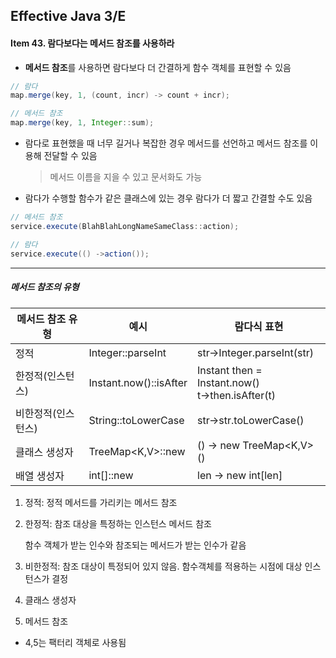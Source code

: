 ## Effective Java 3/E

#### Item 43. 람다보다는 메서드 참조를 사용하라

- **메서드 참조**를 사용하면 람다보다 더 간결하게 함수 객체를 표현할 수 있음

```java
// 람다
map.merge(key, 1, (count, incr) -> count + incr);

// 메서드 참조
map.merge(key, 1, Integer::sum);
```

- 람다로 표현했을 때 너무 길거나 복잡한 경우 메서드를 선언하고 메서드 참조를 이용해 전달할 수 있음

  > 메서드 이름을 지을 수 있고 문서화도 가능

- 람다가 수행할 함수가 같은 클래스에 있는 경우 람다가 더 짧고 간결할 수도 있음

```java
// 메서드 참조
service.execute(BlahBlahLongNameSameClass::action);

// 람다
service.execute(() ->action());
```

-----

##### 메서드 참조의 유형

| 메서드 참조 유형   | 예시                   | 람다식 표현                                          |
| ------------------ | ---------------------- | ---------------------------------------------------- |
| 정적               | Integer::parseInt      | str->Integer.parseInt(str)                           |
| 한정적(인스턴스)   | Instant.now()::isAfter | Instant then = Instant.now()<br />t->then.isAfter(t) |
| 비한정적(인스턴스) | String::toLowerCase    | str->str.toLowerCase()                               |
| 클래스 생성자      | TreeMap<K,V>::new      | () -> new TreeMap<K,V>()                             |
| 배열 생성자        | int[]::new             | len -> new int[len]                                  |

1. 정적: 정적 메서드를 가리키는 메서드 참조

2. 한정적: 참조 대상을 특정하는 인스턴스 메서드 참조

   함수 객체가 받는 인수와 참조되는 메서드가 받는 인수가 같음

3. 비한정적: 참조 대상이 특정되어 있지 않음. 함수객체를 적용하는 시점에 대상 인스턴스가 결정

4. 클래스 생성자

5. 메서드 참조

- 4,5는 팩터리 객체로 사용됨